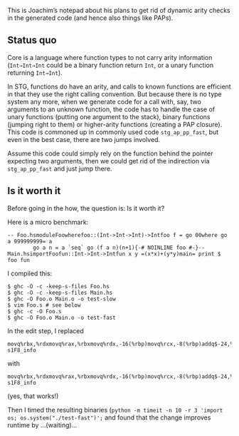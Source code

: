 
This is Joachim’s notepad about his plans to get rid of dynamic arity checks in the generated code (and hence also things like PAPs).

## Status quo


Core is a language where function types to not carry arity information (`Int→Int→Int` could be a binary function return `Int`, or a unary function returning `Int→Int`).


In STG, functions do have an arity, and calls to known functions are efficient in that they use the right calling convention. But because there is no type system any more, when we generate code for a call with, say, two arguments to an unknown function, the code has to handle the case of unary functions (putting one argument to the stack), binary functions (jumping right to them) or higher-arity functions (creating a PAP closure). This code is commoned up in commonly used code `stg_ap_pp_fast`, but even in the best case, there are two jumps involved.


Assume this code could simply rely on the function behind the pointer expecting two arguments, then we could get rid of the indirection via `stg_ap_pp_fast` and just jump there.

## Is it worth it


Before going in the how, the question is: Is it worth it?


Here is a micro benchmark:

```
-- Foo.hsmoduleFoowherefoo::(Int->Int->Int)->Intfoo f = go 00where go a 999999999= a
        go a n = a `seq` go (f a n)(n+1){-# NOINLINE foo #-}-- Main.hsimportFoofun::Int->Int->Intfun x y =(x*x)+(y*y)main= print $ foo fun
```


I compiled this:

```
$ ghc -O -c -keep-s-files Foo.hs
$ ghc -O -c -keep-s-files Main.hs
$ ghc -O Foo.o Main.o -o test-slow
$ vim Foo.s # see below
$ ghc -c -O Foo.s
$ ghc -O Foo.o Main.o -o test-fast
```


In the edit step, I replaced

```
movq%rbx,%rdxmovq%rax,%rbxmovq%rdx,-16(%rbp)movq%rcx,-8(%rbp)addq$-24,%rbpjmpstg_ap_pp_fast.sizes1F8_info,.-s1F8_info
```


with

```
movq%rbx,%rdxmovq%rax,%rbxmovq%rdx,-16(%rbp)movq%rcx,-8(%rbp)addq$-24,%rbpjmp*-2(%rax).sizes1F8_info,.-s1F8_info
```


(yes, that works!)


Then I timed the resulting binaries (`python -m timeit -n 10 -r 3 'import os; os.system("./test-fast")';` and found that the change improves runtime by …(waiting)…
